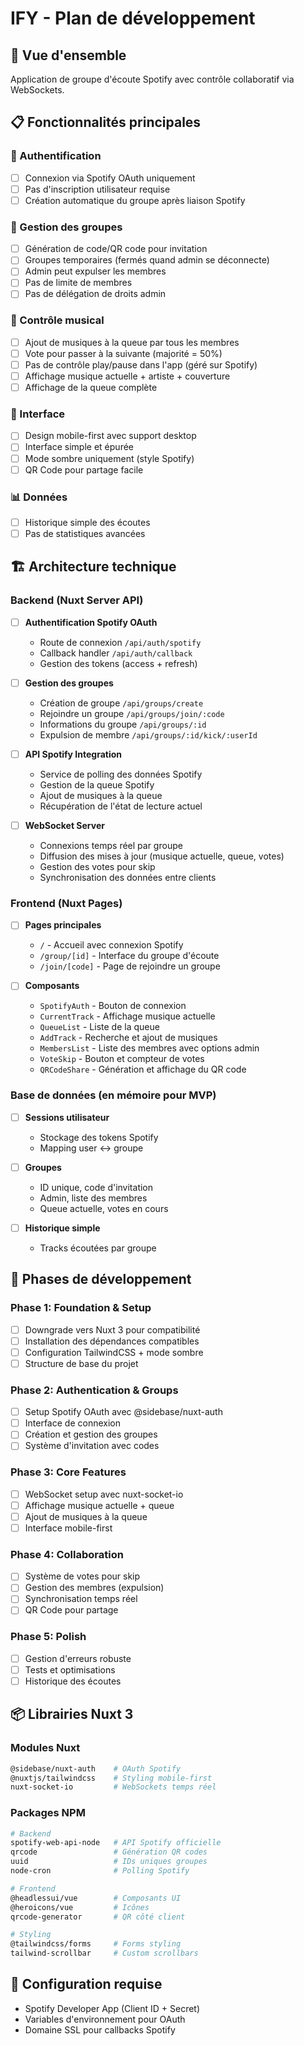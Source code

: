 # IFY - Plan de développement

## 🎯 Vue d'ensemble
Application de groupe d'écoute Spotify avec contrôle collaboratif via WebSockets.

## 📋 Fonctionnalités principales

### 🔐 Authentification
- [ ] Connexion via Spotify OAuth uniquement
- [ ] Pas d'inscription utilisateur requise
- [ ] Création automatique du groupe après liaison Spotify

### 👥 Gestion des groupes
- [ ] Génération de code/QR code pour invitation
- [ ] Groupes temporaires (fermés quand admin se déconnecte)
- [ ] Admin peut expulser les membres
- [ ] Pas de limite de membres
- [ ] Pas de délégation de droits admin

### 🎵 Contrôle musical
- [ ] Ajout de musiques à la queue par tous les membres
- [ ] Vote pour passer à la suivante (majorité = 50%)
- [ ] Pas de contrôle play/pause dans l'app (géré sur Spotify)
- [ ] Affichage musique actuelle + artiste + couverture
- [ ] Affichage de la queue complète

### 🎨 Interface
- [ ] Design mobile-first avec support desktop
- [ ] Interface simple et épurée
- [ ] Mode sombre uniquement (style Spotify)
- [ ] QR Code pour partage facile

### 📊 Données
- [ ] Historique simple des écoutes
- [ ] Pas de statistiques avancées

## 🏗️ Architecture technique

### Backend (Nuxt Server API)
- [ ] **Authentification Spotify OAuth**
  - Route de connexion `/api/auth/spotify`
  - Callback handler `/api/auth/callback`
  - Gestion des tokens (access + refresh)

- [ ] **Gestion des groupes**
  - Création de groupe `/api/groups/create`
  - Rejoindre un groupe `/api/groups/join/:code`
  - Informations du groupe `/api/groups/:id`
  - Expulsion de membre `/api/groups/:id/kick/:userId`

- [ ] **API Spotify Integration**
  - Service de polling des données Spotify
  - Gestion de la queue Spotify
  - Ajout de musiques à la queue
  - Récupération de l'état de lecture actuel

- [ ] **WebSocket Server**
  - Connexions temps réel par groupe
  - Diffusion des mises à jour (musique actuelle, queue, votes)
  - Gestion des votes pour skip
  - Synchronisation des données entre clients

### Frontend (Nuxt Pages)
- [ ] **Pages principales**
  - `/` - Accueil avec connexion Spotify
  - `/group/[id]` - Interface du groupe d'écoute
  - `/join/[code]` - Page de rejoindre un groupe

- [ ] **Composants**
  - `SpotifyAuth` - Bouton de connexion
  - `CurrentTrack` - Affichage musique actuelle
  - `QueueList` - Liste de la queue
  - `AddTrack` - Recherche et ajout de musiques
  - `MembersList` - Liste des membres avec options admin
  - `VoteSkip` - Bouton et compteur de votes
  - `QRCodeShare` - Génération et affichage du QR code

### Base de données (en mémoire pour MVP)
- [ ] **Sessions utilisateur**
  - Stockage des tokens Spotify
  - Mapping user ↔ groupe

- [ ] **Groupes**
  - ID unique, code d'invitation
  - Admin, liste des membres
  - Queue actuelle, votes en cours

- [ ] **Historique simple**
  - Tracks écoutées par groupe

## 🚀 Phases de développement

### Phase 1: Foundation & Setup
- [ ] Downgrade vers Nuxt 3 pour compatibilité
- [ ] Installation des dépendances compatibles
- [ ] Configuration TailwindCSS + mode sombre
- [ ] Structure de base du projet

### Phase 2: Authentication & Groups
- [ ] Setup Spotify OAuth avec @sidebase/nuxt-auth
- [ ] Interface de connexion
- [ ] Création et gestion des groupes
- [ ] Système d'invitation avec codes

### Phase 3: Core Features
- [ ] WebSocket setup avec nuxt-socket-io
- [ ] Affichage musique actuelle + queue
- [ ] Ajout de musiques à la queue
- [ ] Interface mobile-first

### Phase 4: Collaboration
- [ ] Système de votes pour skip
- [ ] Gestion des membres (expulsion)
- [ ] Synchronisation temps réel
- [ ] QR Code pour partage

### Phase 5: Polish
- [ ] Gestion d'erreurs robuste
- [ ] Tests et optimisations
- [ ] Historique des écoutes

## 📦 Librairies Nuxt 3

### Modules Nuxt
```bash
@sidebase/nuxt-auth    # OAuth Spotify
@nuxtjs/tailwindcss    # Styling mobile-first
nuxt-socket-io         # WebSockets temps réel
```

### Packages NPM
```bash
# Backend
spotify-web-api-node   # API Spotify officielle
qrcode                 # Génération QR codes
uuid                   # IDs uniques groupes
node-cron              # Polling Spotify

# Frontend
@headlessui/vue        # Composants UI
@heroicons/vue         # Icônes
qrcode-generator       # QR côté client

# Styling
@tailwindcss/forms     # Forms styling
tailwind-scrollbar     # Custom scrollbars
```

## 🔧 Configuration requise
- Spotify Developer App (Client ID + Secret)
- Variables d'environnement pour OAuth
- Domaine SSL pour callbacks Spotify